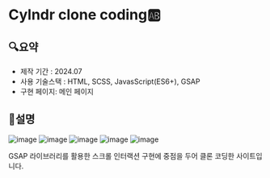 # Cylndr clone coding🆎
## 🔍요약
* 제작 기간 : 2024.07
* 사용 기술스택 : HTML, SCSS, JavasScript(ES6+), GSAP
* 구현 페이지: 메인 페이지

## 📝설명
![image](https://github.com/Kimbangul/clynder/assets/65225446/65824230-69ca-40a1-ab6b-e1cda6ef518a)
![image](https://github.com/Kimbangul/clynder/assets/65225446/cbabf28f-dd24-485e-86f7-074990479b84)
![image](https://github.com/Kimbangul/clynder/assets/65225446/014733c3-8062-4fb3-a57a-431e4dabf576)
![image](https://github.com/Kimbangul/clynder/assets/65225446/70e7705b-862c-464f-9362-f584c44b6bb0)
![image](https://github.com/Kimbangul/clynder/assets/65225446/3a343412-2cb2-4ab5-8e07-00112b3599bc)

GSAP 라이브러리를 활용한 스크롤 인터랙션 구현에 중점을 두어 클론 코딩한 사이트입니다. 
